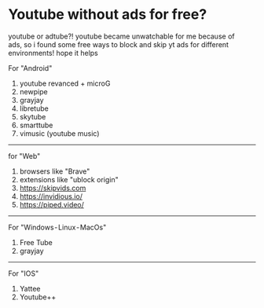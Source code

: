 # Youtube without ads for free?

youtube or adtube?! youtube became unwatchable for me because of ads, so i found some free ways to block and skip yt ads for different environments!  hope it helps

For "Android" 
1) youtube revanced + microG
2) newpipe
3) grayjay 
4) libretube 
5) skytube
6) smarttube
7) vimusic (youtube music)
-----------------------------------------
for "Web"
1) browsers like "Brave"
2) extensions like "ublock origin"
3) https://skipvids.com 
3) https://invidious.io/
4) https://piped.video/
------------------------------------------
For "Windows - Linux - MacOs"
1) Free Tube
2) grayjay
-------------------------------------------
For "IOS"
1) Yattee
2) Youtube++


